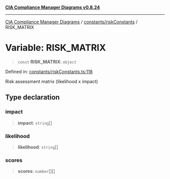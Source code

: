 [**CIA Compliance Manager Diagrams v0.8.24**](../../../README.md)

***

[CIA Compliance Manager Diagrams](../../../modules.md) / [constants/riskConstants](../README.md) / RISK\_MATRIX

# Variable: RISK\_MATRIX

> `const` **RISK\_MATRIX**: `object`

Defined in: [constants/riskConstants.ts:118](https://github.com/Hack23/cia-compliance-manager/blob/8f5d084752ccee354557e96bf8b49239fb671c91/src/constants/riskConstants.ts#L118)

Risk assessment matrix (likelihood x impact)

## Type declaration

### impact

> **impact**: `string`[]

### likelihood

> **likelihood**: `string`[]

### scores

> **scores**: `number`[][]
